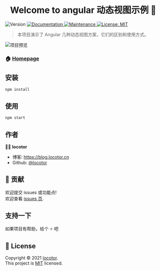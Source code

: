 <h1 align="center">Welcome to angular 动态视图示例 👋</h1>
<p>
  <img alt="Version" src="https://img.shields.io/badge/version-0.7.2-blue.svg?cacheSeconds=2592000" />
  <a href="https://github.com/locotor/angular-dynamic-view-example#readme" target="_blank">
    <img alt="Documentation" src="https://img.shields.io/badge/documentation-yes-brightgreen.svg" />
  </a>
  <a href="https://github.com/locotor/angular-dynamic-view-example/graphs/commit-activity" target="_blank">
    <img alt="Maintenance" src="https://img.shields.io/badge/Maintained%3F-yes-green.svg" />
  </a>
  <a href="https://github.com/locotor/angular-dynamic-view-example/blob/master/LICENSE" target="_blank">
    <img alt="License: MIT" src="https://img.shields.io/github/license/locotor/angular 动态视图示例" />
  </a>
</p>

> 本项目演示了 Angular 几种动态视图方案，它们的区别和使用方式。

![项目预览](https://github.com/locotor/angular-dynamic-view-example/blob/master/preview.png)

### 🏠 [Homepage](https://github.com/locotor/angular-dynamic-view-example#readme)

## 安装

```sh
npm install 
```

## 使用

```sh
npm start
```

## 作者

👨‍🔧 **locotor**

* 博客: https://blog.locotor.cn
* Github: [@locotor](https://github.com/locotor)

## 🤝 贡献

欢迎提交 issues 或功能点!<br />欢迎查看 [issues 页](https://github.com/locotor/angular-dynamic-view-example/issues). 

## 支持一下

如果项目有帮助，给个 ⭐️ 吧

## 📝 License

Copyright © 2021 [locotor](https://github.com/locotor).<br />
This project is [MIT](https://github.com/locotor/angular-dynamic-view-example/blob/master/LICENSE) licensed.